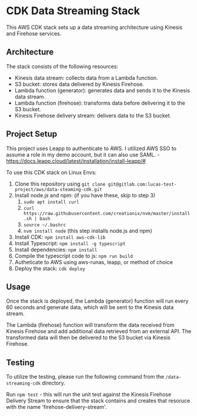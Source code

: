 # CDK Data Streaming Stack

This AWS CDK stack sets up a data streaming architecture using Kinesis and Firehose services.

## Architecture

The stack consists of the following resources:

- Kinesis data stream: collects data from a Lambda function.
- S3 bucket: stores data delivered by Kinesis Firehose.
- Lambda function (generator): generates data and sends it to the Kinesis data stream.
- Lambda function (firehose): transforms data before delivering it to the S3 bucket.
- Kinesis Firehose delivery stream: delivers data to the S3 bucket.

## Project Setup

This project uses Leapp to authenticate to AWS. I utilized AWS SSO to assume a role in my demo account, but it can also use SAML. - https://docs.leapp.cloud/latest/installation/install-leapp/#

To use this CDK stack on Linux Envs:

1. Clone this repository using `git clone git@gitlab.com:lucas-test-project/aws/data-steaming-cdk.git`
1. Install node.js and npm: (if you have these, skip to step 3)
    1. `sudo apt install curl`
    1. `curl https://raw.githubusercontent.com/creationix/nvm/master/install.sh | bash`
    1. `source ~/.bashrc`
    1. `nvm install node` (this step installs node.js and npm)
1. Install CDK: `npm install aws-cdk-lib`
1. Install Typescript: `npm install -g typescript`
1. Install dependencies: `npm install`
1. Compile the typescript code to js: `npm run build`
1. Autheticate to AWS using aws-runas, leapp, or method of choice
1. Deploy the stack: `cdk deploy`


## Usage

Once the stack is deployed, the Lambda (generator) function will run every 60 seconds and generate data, which will be sent to the Kinesis data stream.

The Lambda (firehose) function will transform the data received from Kinesis Firehose and add additional data retrieved from an external API. The transformed data will then be delivered to the S3 bucket via Kinesis Firehose.

## Testing

To utilize the testing, please run the following command from the `/data-streaming-cdk` directory.

Run `npm test` - this will run the unit test against the Kinesis Firehose Delivery Stream to ensure that the stack contains and creates that resoruce with the name 'firehose-delivery-stream'.
